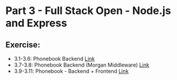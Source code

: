 # Part 3 - Full Stack Open - Node.js and Express

## Exercise:
* 3.1-3.6: Phonebook Backend [Link](https://fullstackopen.com/en/part3/node_js_and_express#exercises-3-1-3-6)
* 3.7-3.8: Phonebook Backend (Morgan Middleware) [Link](https://fullstackopen.com/en/part3/node_js_and_express#exercises-3-7-3-8)
* 3.9-3.11: Phonebook - Backend + Frontend [Link](https://fullstackopen.com/en/part3/deploying_app_to_internet#exercises-3-9-3-11)